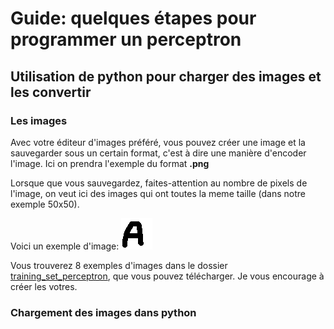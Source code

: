 
# Guide: quelques étapes pour programmer un perceptron


## Utilisation de python pour charger des images et les convertir

### Les images

Avec votre éditeur d'images préféré, vous pouvez créer une image et la sauvegarder sous un certain format, c'est à dire une manière d'encoder l'image. Ici on prendra l'exemple du format **.png**

Lorsque que vous sauvegardez, faites-attention au nombre de pixels de l'image, on veut ici des images qui ont toutes la meme taille (dans notre exemple 50x50).

Voici un exemple d'image:
![Un A en noir sur blanc d'une taille 50x50 pixels](training_set_perceptron/A1.png "Logo Title Text 1")


Vous trouverez 8 exemples d'images dans le dossier [training_set_perceptron](training_set_perceptron), que vous pouvez télécharger. Je vous encourage à créer les votres.

### Chargement des images dans python

